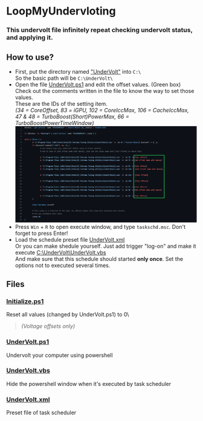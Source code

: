 # LoopMyUndervloting
### This undervolt file __infinitely__ repeat checking undervolt status, and applying it.

## How to use?
- First, put the directory named ["UnderVolt"](https://github.com/ForestHouse2316/LoopMyUndervloting/tree/main/UnderVolt) into `C:\`\
  So the basic path will be `C:\UnderVolt\`
- Open the file [UnderVolt.ps1](https://github.com/ForestHouse2316/LoopMyUndervloting/blob/main/UnderVolt/UnderVolt.ps1) and edit the offset values. (Green box)\
  Check out the comments written in the file to know the way to set those values.\
  These are the IDs of the setting item.\
  _(34 = CoreOffset, 83 = iGPU, 102 = CoreIccMax, 106 = CacheIccMax, 47 & 48 = TurboBoost(Short)PowerMax, 66 = TurboBoostPowerTimeWindow)_
![Failed to load](https://github.com/ForestHouse2316/LoopMyUndervloting/blob/main/Document/ps1%20offset.png)
- Press `Win` + `R` to open execute window, and type `taskschd.msc`. Don't forget to press Enter!
- Load the schedule preset file [UnderVolt.xml](https://github.com/ForestHouse2316/LoopMyUndervloting/blob/main/UnderVolt/UnderVolt.xml)\
  Or you can make shedule yourself. Just add trigger "log-on" and make it execute [C:\UnderVolt\UnderVolt.vbs](https://github.com/ForestHouse2316/LoopMyUndervloting/blob/main/UnderVolt/UnderVolt.vbs)\
  And make sure that this schedule should started __only once__. Set the options not to executed several times.

## Files

### [Initialize.ps1](https://github.com/ForestHouse2316/LoopMyUndervloting/blob/main/UnderVolt/Initialize.ps1)
Reset all values (changed by UnderVolt.ps1) to 0\
> _(Voltage offsets only)_

### [UnderVolt.ps1](https://github.com/ForestHouse2316/LoopMyUndervloting/blob/main/UnderVolt/UnderVolt.ps1)
Undervolt your computer using powershell

### [UnderVolt.vbs](https://github.com/ForestHouse2316/LoopMyUndervloting/blob/main/UnderVolt/UnderVolt.vbs)
Hide the powershell window when it's executed by task scheduler

### [UnderVolt.xml](https://github.com/ForestHouse2316/LoopMyUndervloting/blob/main/UnderVolt/UnderVolt.xml)
Preset file of task scheduler
